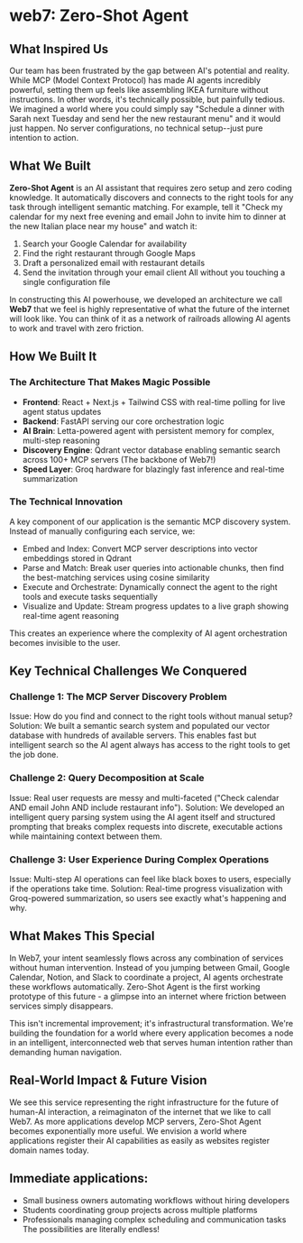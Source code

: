 # web7: Zero-Shot Agent

## What Inspired Us
Our team has been frustrated by the gap between AI's potential and reality. While MCP (Model Context Protocol) has made AI agents incredibly powerful, setting them up feels like assembling IKEA furniture without instructions. In other words, it's technically possible, but painfully tedious. We imagined a world where you could simply say "Schedule a dinner with Sarah next Tuesday and send her the new restaurant menu" and it would just happen. No server configurations, no technical setup--just pure intention to action.

## What We Built
**Zero-Shot Agent** is an AI assistant that requires zero setup and zero coding knowledge. It automatically discovers and connects to the right tools for any task through intelligent semantic matching. For example, tell it "Check my calendar for my next free evening and email John to invite him to dinner at the new Italian place near my house" and watch it:

1. Search your Google Calendar for availability
2. Find the right restaurant through Google Maps
3. Draft a personalized email with restaurant details
4. Send the invitation through your email client
All without you touching a single configuration file

In constructing this AI powerhouse, we developed an architecture we call **Web7** that we feel is highly representative of what the future of the internet will look like. You can think of it as a network of railroads allowing AI agents to work and travel with zero friction.

## How We Built It
### The Architecture That Makes Magic Possible
- **Frontend**: React + Next.js + Tailwind CSS with real-time polling for live agent status updates
- **Backend**: FastAPI serving our core orchestration logic
- **AI Brain**: Letta-powered agent with persistent memory for complex, multi-step reasoning
- **Discovery Engine**: Qdrant vector database enabling semantic search across 100+ MCP servers (The backbone of Web7!)
- **Speed Layer**: Groq hardware for blazingly fast inference and real-time summarization
### The Technical Innovation
A key component of our application is the semantic MCP discovery system. Instead of manually configuring each service, we:

- Embed and Index: Convert MCP server descriptions into vector embeddings stored in Qdrant
- Parse and Match: Break user queries into actionable chunks, then find the best-matching services using cosine similarity
- Execute and Orchestrate: Dynamically connect the agent to the right tools and execute tasks sequentially
- Visualize and Update: Stream progress updates to a live graph showing real-time agent reasoning

This creates an experience where the complexity of AI agent orchestration becomes invisible to the user.

## Key Technical Challenges We Conquered
### Challenge 1: The MCP Server Discovery Problem
Issue: How do you find and connect to the right tools without manual setup?
Solution: We built a semantic search system and populated our vector database with hundreds of available servers. This enables fast but intelligent search so the AI agent always has access to the right tools to get the job done.
### Challenge 2: Query Decomposition at Scale
Issue: Real user requests are messy and multi-faceted ("Check calendar AND email John AND include restaurant info").
Solution: We developed an intelligent query parsing system using the AI agent itself and structured prompting that breaks complex requests into discrete, executable actions while maintaining context between them.
### Challenge 3: User Experience During Complex Operations
Issue: Multi-step AI operations can feel like black boxes to users, especially if the operations take time.
Solution: Real-time progress visualization with Groq-powered summarization, so users see exactly what's happening and why.

## What Makes This Special
In Web7, your intent seamlessly flows across any combination of services without human intervention. Instead of you jumping between Gmail, Google Calendar, Notion, and Slack to coordinate a project, AI agents orchestrate these workflows automatically. Zero-Shot Agent is the first working prototype of this future - a glimpse into an internet where friction between services simply disappears.

This isn't incremental improvement; it's infrastructural transformation. We're building the foundation for a world where every application becomes a node in an intelligent, interconnected web that serves human intention rather than demanding human navigation.

## Real-World Impact & Future Vision
We see this service representing the right infrastructure for the future of human-AI interaction, a reimaginaton of the internet that we like to call Web7. As more applications develop MCP servers, Zero-Shot Agent becomes exponentially more useful. We envision a world where applications register their AI capabilities as easily as websites register domain names today.

## Immediate applications:
- Small business owners automating workflows without hiring developers
- Students coordinating group projects across multiple platforms
- Professionals managing complex scheduling and communication tasks
The possibilities are literally endless!
